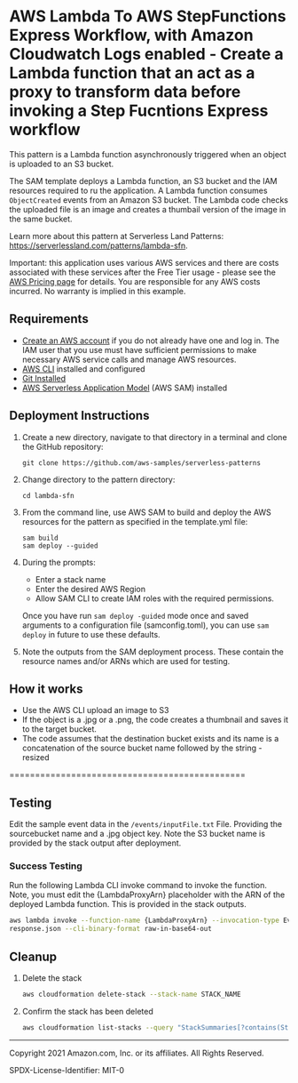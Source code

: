 # AWS Lambda To AWS StepFunctions Express Workflow, with Amazon Cloudwatch Logs enabled - Create a Lambda function that an act as a proxy to transform data before invoking a Step Fucntions Express workflow
This pattern is a Lambda function asynchronously triggered when an object is uploaded to an S3 bucket. 

The SAM template deploys a Lambda function, an S3 bucket and the IAM resources required to ru the application. A Lambda function consumes `ObjectCreated` events from an Amazon S3 bucket. The Lambda code checks the uploaded file is an image and creates a thumbail version of the image in the same bucket.

Learn more about this pattern at Serverless Land Patterns: https://serverlessland.com/patterns/lambda-sfn.

Important: this application uses various AWS services and there are costs associated with these services after the Free Tier usage - please see the [AWS Pricing page](https://aws.amazon.com/pricing/) for details. You are responsible for any AWS costs incurred. No warranty is implied in this example.

## Requirements

* [Create an AWS account](https://portal.aws.amazon.com/gp/aws/developer/registration/index.html) if you do not already have one and log in. The IAM user that you use must have sufficient permissions to make necessary AWS service calls and manage AWS resources.
* [AWS CLI](https://docs.aws.amazon.com/cli/latest/userguide/install-cliv2.html) installed and configured
* [Git Installed](https://git-scm.com/book/en/v2/Getting-Started-Installing-Git)
* [AWS Serverless Application Model](https://docs.aws.amazon.com/serverless-application-model/latest/developerguide/serverless-sam-cli-install.html) (AWS SAM) installed

## Deployment Instructions

1. Create a new directory, navigate to that directory in a terminal and clone the GitHub repository:
    ``` 
    git clone https://github.com/aws-samples/serverless-patterns
    ```
1. Change directory to the pattern directory:
    ```
    cd lambda-sfn
    ```
1. From the command line, use AWS SAM to build and deploy the AWS resources for the pattern as specified in the template.yml file:
    ```
    sam build
    sam deploy --guided
    ```
1. During the prompts:
    * Enter a stack name
    * Enter the desired AWS Region
    * Allow SAM CLI to create IAM roles with the required permissions.

    Once you have run `sam deploy -guided` mode once and saved arguments to a configuration file (samconfig.toml), you can use `sam deploy` in future to use these defaults.

1. Note the outputs from the SAM deployment process. These contain the resource names and/or ARNs which are used for testing.

## How it works

* Use the AWS CLI upload an image to S3
* If the object is a .jpg or a .png, the code creates a thumbnail and saves it to the target bucket. 
* The code assumes that the destination bucket exists and its name is a concatenation of the source bucket name followed by the string -resized

==============================================

## Testing

Edit the sample event data in the `/events/inputFile.txt` File. Providing the sourcebucket name and a .jpg object key. Note the S3 bucket name is provided by the stack output after deployment.

### Success Testing

Run the following Lambda CLI invoke command to invoke the function. Note, you must edit the {LambdaProxyArn} placeholder with the ARN of the deployed Lambda function. This is provided in the stack outputs.

```bash
aws lambda invoke --function-name {LambdaProxyArn} --invocation-type Event --payload '{ "IsHelloWorldExample": "Hello" }' \ 
response.json --cli-binary-format raw-in-base64-out
```

## Cleanup
 
1. Delete the stack
    ```bash
    aws cloudformation delete-stack --stack-name STACK_NAME
    ```
1. Confirm the stack has been deleted
    ```bash
    aws cloudformation list-stacks --query "StackSummaries[?contains(StackName,'STACK_NAME')].StackStatus"
    ```
----
Copyright 2021 Amazon.com, Inc. or its affiliates. All Rights Reserved.

SPDX-License-Identifier: MIT-0

